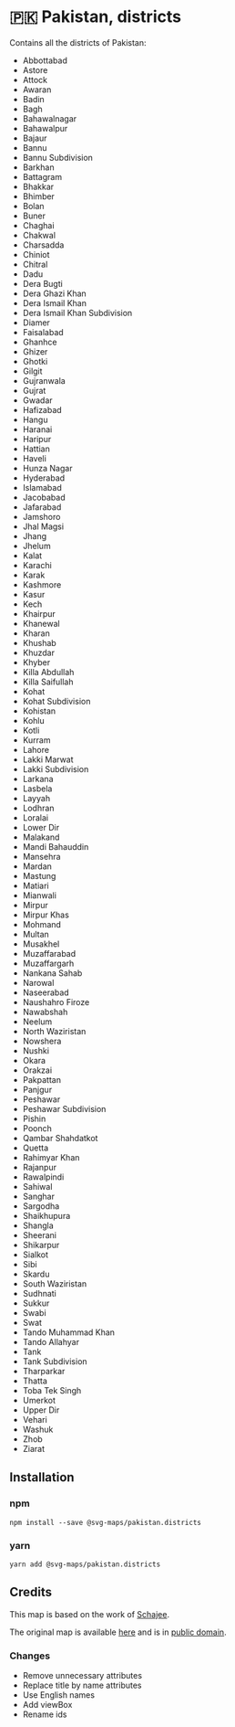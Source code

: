 # 🇵🇰 Pakistan, districts

Contains all the districts of Pakistan:
* Abbottabad
* Astore
* Attock
* Awaran
* Badin
* Bagh
* Bahawalnagar
* Bahawalpur
* Bajaur
* Bannu
* Bannu Subdivision
* Barkhan
* Battagram
* Bhakkar
* Bhimber
* Bolan
* Buner
* Chaghai
* Chakwal
* Charsadda
* Chiniot
* Chitral
* Dadu
* Dera Bugti
* Dera Ghazi Khan
* Dera Ismail Khan
* Dera Ismail Khan Subdivision
* Diamer
* Faisalabad
* Ghanhce
* Ghizer
* Ghotki
* Gilgit
* Gujranwala
* Gujrat
* Gwadar
* Hafizabad
* Hangu
* Haranai
* Haripur
* Hattian
* Haveli
* Hunza Nagar
* Hyderabad
* Islamabad
* Jacobabad
* Jafarabad
* Jamshoro
* Jhal Magsi
* Jhang
* Jhelum
* Kalat
* Karachi
* Karak
* Kashmore
* Kasur
* Kech
* Khairpur
* Khanewal
* Kharan
* Khushab
* Khuzdar
* Khyber
* Killa Abdullah
* Killa Saifullah
* Kohat
* Kohat Subdivision
* Kohistan
* Kohlu
* Kotli
* Kurram
* Lahore
* Lakki Marwat
* Lakki Subdivision
* Larkana
* Lasbela
* Layyah
* Lodhran
* Loralai
* Lower Dir
* Malakand
* Mandi Bahauddin
* Mansehra
* Mardan
* Mastung
* Matiari
* Mianwali
* Mirpur
* Mirpur Khas
* Mohmand
* Multan
* Musakhel
* Muzaffarabad
* Muzaffargarh
* Nankana Sahab
* Narowal
* Naseerabad
* Naushahro Firoze
* Nawabshah
* Neelum
* North Waziristan
* Nowshera
* Nushki
* Okara
* Orakzai
* Pakpattan
* Panjgur
* Peshawar
* Peshawar Subdivision
* Pishin
* Poonch
* Qambar Shahdatkot
* Quetta
* Rahimyar Khan
* Rajanpur
* Rawalpindi
* Sahiwal
* Sanghar
* Sargodha
* Shaikhupura
* Shangla
* Sheerani
* Shikarpur
* Sialkot
* Sibi
* Skardu
* South Waziristan
* Sudhnati
* Sukkur
* Swabi
* Swat
* Tando Muhammad Khan
* Tando Allahyar
* Tank
* Tank Subdivision
* Tharparkar
* Thatta
* Toba Tek Singh
* Umerkot
* Upper Dir
* Vehari
* Washuk
* Zhob
* Ziarat

## Installation

### npm

`npm install --save @svg-maps/pakistan.districts`

### yarn

`yarn add @svg-maps/pakistan.districts`

## Credits

This map is based on the work of [Schajee](https://commons.wikimedia.org/wiki/User:Schajee).

The original map is available [here](https://en.wikipedia.org/wiki/File:Pakistan_Districts.svg) and is in [public domain](https://en.wikipedia.org/wiki/Public_domain).

### Changes

* Remove unnecessary attributes
* Replace title by name attributes
* Use English names
* Add viewBox
* Rename ids
